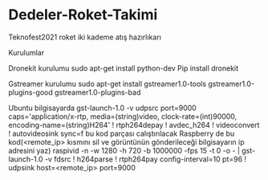 # Dedeler-Roket-Takimi
Teknofest2021 roket  iki kademe atış hazırlıkarı

Kurulumlar

Dronekit kurulumu
sudo apt-get install python-dev
Pip install dronekit


Gstreamer kurulumu
sudo apt-get install gstreamer1.0-tools gstreamer1.0-plugins-good gstreamer1.0-plugins-bad



Ubuntu bilgisayarda 
gst-launch-1.0 -v udpsrc port=9000 caps='application/x-rtp, media=(string)video, clock-rate=(int)90000, encoding-name=(string)H264' ! rtph264depay ! avdec_h264 ! videoconvert ! autovideosink sync=f
bu kod parçası calıştırılacak
Raspberry de bu kod(<remote_ip> kısmını sil ve görüntünün gönderileceği bilgisayarın ip adresini yaz)
raspivid -n -w 1280 -h 720 -b 1000000 -fps 15 -t 0 -o - | gst-launch-1.0 -v fdsrc ! h264parse ! rtph264pay config-interval=10 pt=96 ! udpsink host=<remote_ip> port=9000



